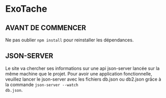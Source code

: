 # ExoTache

## AVANT DE COMMENCER

Ne pas oublier <code>npm install</code> pour reinstaller les dépendances.

## JSON-SERVER

Le site va chercher ses informations sur une api json-server lancée sur la même machine que le projet. Pour avoir une application fonctionnelle, veuillez lancer le json-server avec les fichiers db.json ou db2.json grâce à la commande <code>json-server --watch db.json</code>.